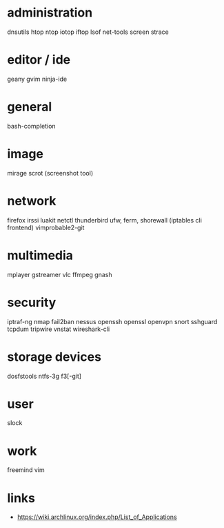 # administration

dnsutils
htop
ntop
iotop
iftop
lsof
net-tools
screen
strace

# editor / ide

geany
gvim
ninja-ide

# general

bash-completion

# image

mirage
scrot (screenshot tool)

# network

firefox
irssi
luakit
netctl
thunderbird
ufw, ferm, shorewall (iptables cli frontend)
vimprobable2-git

# multimedia

mplayer
gstreamer
vlc
ffmpeg
gnash

# security

iptraf-ng
nmap
fail2ban
nessus
openssh
openssl
openvpn
snort
sshguard
tcpdum
tripwire
vnstat
wireshark-cli

# storage devices

dosfstools
ntfs-3g
f3[-git]

# user

slock

# work

freemind
vim

# links

* https://wiki.archlinux.org/index.php/List_of_Applications
